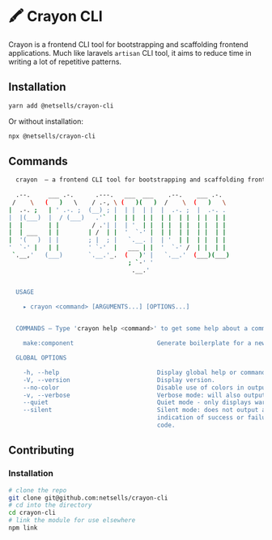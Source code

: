 # 🖍 Crayon CLI

Crayon is a frontend CLI tool for bootstrapping and scaffolding frontend applications. Much like laravels `artisan` CLI tool, it aims to reduce time in writing a lot of repetitive patterns.

## Installation

```bash
yarn add @netsells/crayon-cli
```

Or without installation:

```bash
npx @netsells/crayon-cli
```

## Commands

```bash
  crayon  — a frontend CLI tool for bootstrapping and scaffolding frontend applications. 
 
  .--.     ___ .-.      .---.   ___  ___    .--.    ___ .-.
 /    \   (   )   \    / .-, \ (   )(   )  /    \  (   )   \
|  .-. ;   | ' .-. ;  (__) ; |  | |  | |  |  .-. ;  |  .-. .
|  |(___)  |  / (___)   .'`  |  | |  | |  | |  | |  | |  | |
|  |       | |         / .'| |  | '  | |  | |  | |  | |  | |
|  | ___   | |        | /  | |  '  `-' |  | |  | |  | |  | |
|  '(   )  | |        ; |  ; |   `.__. |  | '  | |  | |  | |
'  `-' |   | |        ' `-'  |   ___ | |  '  `-' /  | |  | |
 `.__,'   (___)       `.__.'_.  (   )' |   `.__.'  (___)(___)
                                 ; `-' '
                                  .__.'


  USAGE 
  
    ▸ crayon <command> [ARGUMENTS...] [OPTIONS...]


  COMMANDS — Type 'crayon help <command>' to get some help about a command

    make:component                       Generate boilerplate for a new component               

  GLOBAL OPTIONS

    -h, --help                           Display global help or command-related help.           
    -V, --version                        Display version.                                       
    --no-color                           Disable use of colors in output.                       
    -v, --verbose                        Verbose mode: will also output debug messages.         
    --quiet                              Quiet mode - only displays warn and error messages.    
    --silent                             Silent mode: does not output anything, giving no       
                                         indication of success or failure other than the exit   
                                         code.                                                  

```

## Contributing

### Installation

```bash
# clone the repo
git clone git@github.com:netsells/crayon-cli
# cd into the directory
cd crayon-cli
# link the module for use elsewhere
npm link
```
